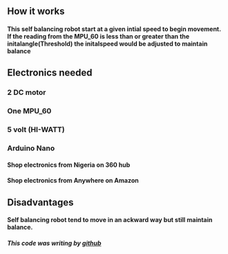 ## How it works

#### This self balancing robot start at a given intial speed to begin movement. If the reading from the MPU_60 is less than or greater than the initalangle(Threshold) the initalspeed would be adjusted to maintain balance

## Electronics needed

### 2 DC motor

### One MPU_60

### 5 volt (HI-WATT)

### Arduino Nano

#### Shop electronics from Nigeria on 360 hub

#### Shop electronics from Anywhere on Amazon

## Disadvantages

#### Self balancing robot tend to move in an ackward way but still maintain balance.

##### This code was writing by [github](https://github.com/Coderdivine)
